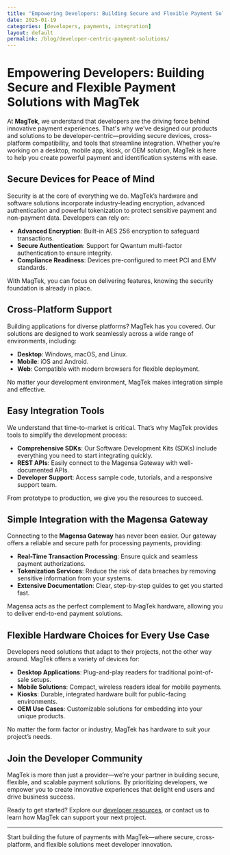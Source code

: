 ```yaml
---
title: "Empowering Developers: Building Secure and Flexible Payment Solutions with MagTek"
date: 2025-01-19
categories: [developers, payments, integration]
layout: default
permalink: /blog/developer-centric-payment-solutions/
---
```


# Empowering Developers: Building Secure and Flexible Payment Solutions with MagTek

At **MagTek**, we understand that developers are the driving force behind innovative payment experiences. That's why we've designed our products and solutions to be developer-centric—providing secure devices, cross-platform compatibility, and tools that streamline integration. Whether you’re working on a desktop, mobile app, kiosk, or OEM solution, MagTek is here to help you create powerful payment and identification systems with ease.

## Secure Devices for Peace of Mind
Security is at the core of everything we do. MagTek’s hardware and software solutions incorporate industry-leading encryption, advanced authentication and powerful tokenization to protect sensitive payment and non-payment data. Developers can rely on:
- **Advanced Encryption**: Built-in AES 256 encryption to safeguard transactions.
- **Secure Authentication**: Support for Qwantum multi-factor authentication to ensure integrity.
- **Compliance Readiness**: Devices pre-configured to meet PCI and EMV standards.

With MagTek, you can focus on delivering features, knowing the security foundation is already in place.

## Cross-Platform Support
Building applications for diverse platforms? MagTek has you covered. Our solutions are designed to work seamlessly across a wide range of environments, including:
- **Desktop**: Windows, macOS, and Linux.
- **Mobile**: iOS and Android.
- **Web**: Compatible with modern browsers for flexible deployment.

No matter your development environment, MagTek makes integration simple and effective.

## Easy Integration Tools
We understand that time-to-market is critical. That’s why MagTek provides tools to simplify the development process:
- **Comprehensive SDKs**: Our Software Development Kits (SDKs) include everything you need to start integrating quickly.
- **REST APIs**: Easily connect to the Magensa Gateway with well-documented APIs.
- **Developer Support**: Access sample code, tutorials, and a responsive support team.

From prototype to production, we give you the resources to succeed.

## Simple Integration with the Magensa Gateway
Connecting to the **Magensa Gateway** has never been easier. Our gateway offers a reliable and secure path for processing payments, providing:
- **Real-Time Transaction Processing**: Ensure quick and seamless payment authorizations.
- **Tokenization Services**: Reduce the risk of data breaches by removing sensitive information from your systems.
- **Extensive Documentation**: Clear, step-by-step guides to get you started fast.

Magensa acts as the perfect complement to MagTek hardware, allowing you to deliver end-to-end payment solutions.

## Flexible Hardware Choices for Every Use Case
Developers need solutions that adapt to their projects, not the other way around. MagTek offers a variety of devices for:
- **Desktop Applications**: Plug-and-play readers for traditional point-of-sale setups.
- **Mobile Solutions**: Compact, wireless readers ideal for mobile payments.
- **Kiosks**: Durable, integrated hardware built for public-facing environments.
- **OEM Use Cases**: Customizable solutions for embedding into your unique products.

No matter the form factor or industry, MagTek has hardware to suit your project’s needs.

## Join the Developer Community
MagTek is more than just a provider—we’re your partner in building secure, flexible, and scalable payment solutions. By prioritizing developers, we empower you to create innovative experiences that delight end users and drive business success.

Ready to get started? Explore our [developer resources](https://www.magtek.com/developers), or contact us to learn how MagTek can support your next project.

---

Start building the future of payments with MagTek—where secure, cross-platform, and flexible solutions meet developer innovation.
